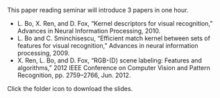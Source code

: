 This paper reading seminar will introduce 3 papers in one hour.

* L. Bo, X. Ren, and D. Fox, “Kernel descriptors for visual recognition,” Advances in Neural Information Processing, 2010.
* L. Bo and C. Sminchisescu, “Efficient match kernel between sets of features for visual recognition,” Advances in neural information processing, 2009.
* X. Ren, L. Bo, and D. Fox, “RGB-(D) scene labeling: Features and algorithms,” 2012 IEEE Conference on Computer Vision and Pattern Recognition, pp. 2759–2766, Jun. 2012.

Click the folder icon to download the slides.

